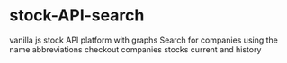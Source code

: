# stock-API-search
vanilla js stock API platform with graphs
Search for companies using the name abbreviations
checkout companies stocks current and history
